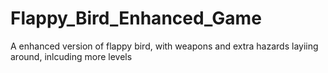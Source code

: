 # Flappy_Bird_Enhanced_Game

A enhanced version of flappy bird, with weapons and extra hazards layiing around, inlcuding more levels
